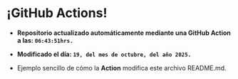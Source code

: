 # ¡GitHub Actions!
* **Repositorio actualizado automáticamente mediante una GitHub Action a las: `06:43:51hrs.`**
* **Modificado el día: `19, del mes de octubre, del año 2025.`**

* Ejemplo sencillo de cómo la **Action** modifica este archivo README.md.
